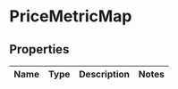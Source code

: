# PriceMetricMap

## Properties

 Name | Type | Description | Notes 
------|------|-------------|-------



